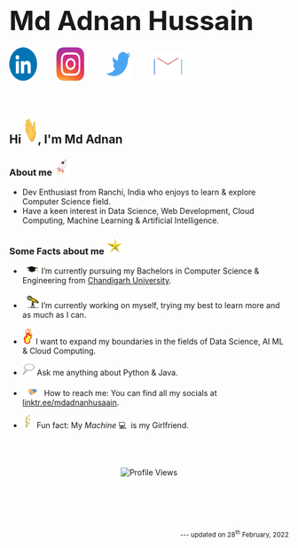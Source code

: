 <!-- **mdadnanhusaain/mdadnanhusaain** is a ✨ _special_ ✨ repository because its `README.md` (this file) appears on your GitHub profile. -->
# __<font size="10">Md Adnan Hussain</font>__

<a href="https://www.linkedin.com/in/mdadnanhusaain/"><img src="Assets/LinkedIn.gif" width="50px" height="60px"></a>
&nbsp;&nbsp;&nbsp;&nbsp;&nbsp;&nbsp;&nbsp;
<a href="https://instagram.com/mdadnanhusaain"><img src="Assets/Instagram.gif" width="50px" height="60px"></a>
&nbsp;&nbsp;&nbsp;&nbsp;&nbsp;&nbsp;&nbsp;
<a href="https://twitter.com/mdadnanhusaain"><img src="Assets/Twitter.gif" width="50px" height="60px"></a>
&nbsp;&nbsp;&nbsp;&nbsp;&nbsp;&nbsp;&nbsp;
<a href="mailto:mdadnanhusaain@gmail.com"><img src="Assets/Email.gif" width="60px" height="50px"></a> 

<br>


## __Hi <img src="Assets/Hi.gif" width="25px"  height="50px">, I'm Md Adnan__
### __About me <img src="Assets/Rocket.gif" width="30px">__ 

<ul>
    <li>Dev Enthusiast from Ranchi, India who enjoys to learn & explore Computer Science field. </li>
    <li>Have a keen interest in Data Science, Web Development, Cloud Computing, Machine Learning & Artificial Intelligence. </li>
</ul>


### __Some Facts about me <img src="Assets/Star.gif" width="30px">__

- <img src="Assets/Graduation.gif" width="30px"> I’m currently pursuing my Bachelors in Computer Science & Engineering from <a href="https://www.cuchd.in" target="_blank">Chandigarh University</a>.

- <img src="Assets/Telescope.gif" width="30px"> I’m currently working on myself, trying my best to learn more and as much as I can.

- <img src="Assets/Fire.gif" width="20px"> I want to expand my boundaries in the fields of Data Science, AI ML & Cloud Computing.

- <img src="Assets/Thought.gif" width="22px"> Ask me anything about Python & Java.

- <img src="Assets/Connect.gif" width="35px" height="20px"> How to reach me: You can find all my socials at <a href="https://www.linktree.com/mdadnanhusaain" target="_blank">linktr.ee/mdadnanhusaain</a>.

- &nbsp;<img src="Assets/FunFact.gif" width="10px"> &nbsp; Fun fact: My *Machine* 💻 &nbsp;is my Girlfriend.

<br /><br />

<p align="center"> <img src="https://komarev.com/ghpvc/?username=mdadnanhusaain&label=Views&color=blue&style=plastic" alt="Profile Views" /> </p>
<br /><br /><br /><br />
<sub><p align="right"> --- updated on 28<sup>th</sup> February, 2022 </p></sub>